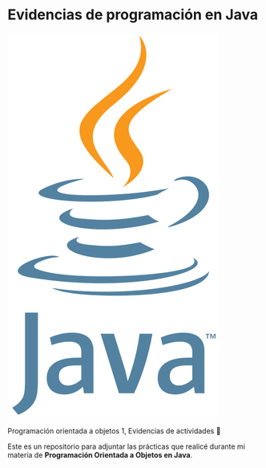 # Evidencias de programación en Java
![java](/imagenes/java.png)

Programación orientada a objetos 1, Evidencias de actividades :book:

Este es un repositorio para adjuntar las prácticas que realicé durante mi materia de __Programación Orientada a Objetos en Java__.
